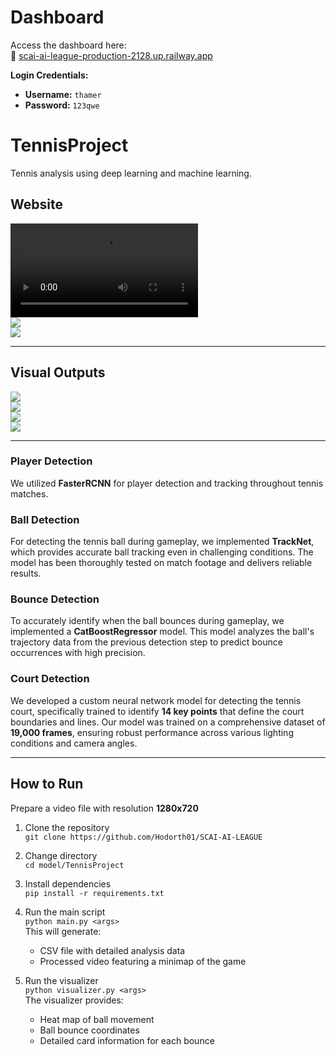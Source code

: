 # Dashboard
Access the dashboard here:  
🔗 [scai-ai-league-production-2128.up.railway.app](https://scai-ai-league-production-2128.up.railway.app/)

**Login Credentials:**  
- **Username:** `thamer`  
- **Password:** `123qwe`

#  TennisProject

Tennis analysis using deep learning and machine learning.  

##  Website 

![](model/pics/website.mp4)  
![](model/pics/dashboard_preformance.png)  
![](model/pics/dashboard_heatmap.png)  

---

##  Visual Outputs

![](model/pics/hard.gif)  
![](model/pics/grass.gif)  
![](model/pics/clay.gif)  
![](model/pics/heatmap_img.png)

---

###  Player Detection
We utilized **FasterRCNN** for player detection and tracking throughout tennis matches.

###  Ball Detection
For detecting the tennis ball during gameplay, we implemented **TrackNet**, which provides accurate ball tracking even in challenging conditions. The model has been thoroughly tested on match footage and delivers reliable results.

###  Bounce Detection
To accurately identify when the ball bounces during gameplay, we implemented a **CatBoostRegressor** model. This model analyzes the ball's trajectory data from the previous detection step to predict bounce occurrences with high precision.

###  Court Detection
We developed a custom neural network model for detecting the tennis court, specifically trained to identify **14 key points** that define the court boundaries and lines. Our model was trained on a comprehensive dataset of **19,000 frames**, ensuring robust performance across various lighting conditions and camera angles.

---

##  How to Run

Prepare a video file with resolution **1280x720**

1. Clone the repository  
   `git clone https://github.com/Hodorth01/SCAI-AI-LEAGUE`

2. Change directory  
   `cd model/TennisProject`

3. Install dependencies  
   `pip install -r requirements.txt`

4. Run the main script  
   `python main.py <args>`  
   This will generate:
   - CSV file with detailed analysis data  
   - Processed video featuring a minimap of the game

5. Run the visualizer  
   `python visualizer.py <args>`  
   The visualizer provides:
   - Heat map of ball movement  
   - Ball bounce coordinates  
   - Detailed card information for each bounce
